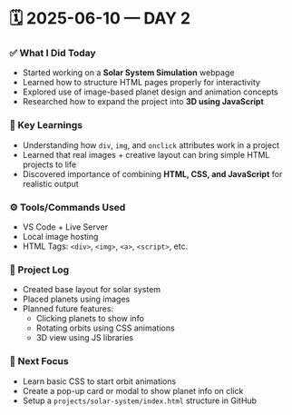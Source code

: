 # 🗓️ 2025-06-10 — DAY 2

### ✅ What I Did Today
- Started working on a **Solar System Simulation** webpage
- Learned how to structure HTML pages properly for interactivity
- Explored use of image-based planet design and animation concepts
- Researched how to expand the project into **3D using JavaScript**

### 🧠 Key Learnings
- Understanding how `div`, `img`, and `onclick` attributes work in a project
- Learned that real images + creative layout can bring simple HTML projects to life
- Discovered importance of combining **HTML, CSS, and JavaScript** for realistic output

### ⚙️ Tools/Commands Used
- VS Code + Live Server
- Local image hosting
- HTML Tags: `<div>`, `<img>`, `<a>`, `<script>`, etc.

### 🌌 Project Log
- Created base layout for solar system
- Placed planets using images
- Planned future features:
  - Clicking planets to show info
  - Rotating orbits using CSS animations
  - 3D view using JS libraries

### 🚀 Next Focus
- Learn basic CSS to start orbit animations
- Create a pop-up card or modal to show planet info on click
- Setup a `projects/solar-system/index.html` structure in GitHub

